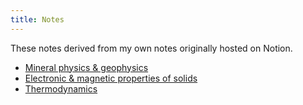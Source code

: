 ```yaml
---
title: Notes
---
```


These notes derived from my own notes originally hosted on Notion.

- [Mineral physics & geophysics](mphys)
- [Electronic & magnetic properties of solids](em-properties)
- [Thermodynamics](thermodynamics)
